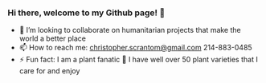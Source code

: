 ### Hi there, welcome to my Github page! 👋

<!-- - 🔭 I’m currently working on HRF Asylum, an app empowering lawyers to better represent their aslyum seekers with actionable data
- 🌱 I’m currently learning ant design  -->
- 👯 I’m looking to collaborate on humanitarian projects that make the world a better place
- 📫 How to reach me: christopher.scrantom@gmail.com 214-883-0485
- ⚡ Fun fact: I am a plant fanatic 🌱 I have well over 50 plant varieties that I care for and enjoy

<!-- 
- 🤔 I’m looking for help with ... nothing, I'm doing alright!
- 💬 Ask me about ...   -->

